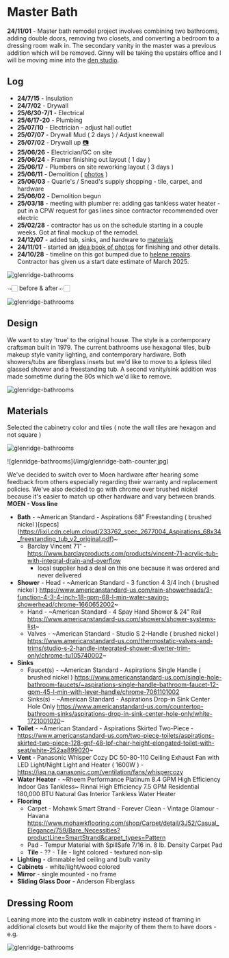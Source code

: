 # Master Bath

**24/11/01** - Master bath remodel project involves combining two bathrooms, adding double doors, removing two closets, and converting a bedroom to a dressing room walk in. The secondary vanity in the master was a previous addition which will be removed. Ginny will be taking the upstairs office and I will be moving mine into the [den studio](/notes/house/studio). 


## Log

- **24/7/15** - Insulation
- **24/7/02** - Drywall
- **25/6/30-7/1** - Electrical
- **25/6/17-20** -  Plumbing
- **25/07/10** - Electrician - adjust hall outlet
- **25/07/07** - Drywall Mud ( 2 days ) / Adjust kneewall
- **25/07/02** - Drywall up [📷](https://davidawindham.com/wha/glenridge/#bath)
- **25/06/26** - Electrician/GC on site
- **25/06/24** - Framer finishing out layout ( 1 day )
- **25/06/17** - Plumbers on site reworking layout ( 3 days )
- **25/06/11** - Demolition ( [photos](https://davidawindham.com/wha/glenridge/#bath) )
- **25/06/03** - Quarle's / Snead's supply shopping - tile, carpet, and hardware
- **25/06/02** - Demolition begun
- **25/03/18** - meeting with plumber re: adding gas tankless water heater - put in a CPW request for gas lines since contractor recommended over electric
- **25/02/28** - contractor has us on the schedule starting in a couple weeks. Got at final mockup of the remodel. 
- **24/12/07** - added tub, sinks, and hardware to [materials](#materials)
- **24/11/01** - started an [idea book of photos](https://www.houzz.com/ideabooks/178757457/list/bathroom) for finishing and other details.
- **24/10/28** - timeline on this got bumped due to [helene repairs](/notes/house/helene). Contractor has given us a start date estimate of March 2025.


![glenridge-bathrooms](/img/glenridge-bathrooms.jpg)
<div style={{display: 'flex',  justifyContent:'center', alignItems:'center', marginBottom:'20px'}}>👈🏻 before & after 👉🏻</div>

![glenridge-bathrooms](/img/glenridge-master.jpg)


## Design

We want to stay 'true' to the original house. The style is a contemporary craftsman built in 1979. The current bathrooms use hexagonal tiles, bulb makeup style vanity lighting, and contemporary hardware. Both showers/tubs are fiberglass insets but we'd like to move to a lipless tiled glassed shower and a freestanding tub. A second vanity/sink addition was made sometime during the 80s which we'd like to remove. 

![glenridge-bathrooms](/img/glenridge-bath-cabinets.jpg)

## Materials

Selected the cabinetry color and tiles ( note the wall tiles are hexagon and not square )

![glenridge-bathrooms](/img/glenridge-bath-materials.jpg)

<div class="responsive-image-right" style={{maxWidth:370}}>
![glenridge-bathrooms](/img/glenridge-bath-counter.jpg)
</div>


We've decided to switch over to Moen hardware after hearing some feedback from others especially regarding their warranty and replacement policies. We've also decided to go with chrome over brushed nickel because it's easier to match up other hardware and vary between brands. **MOEN - Voss line**

- **Bath** - ~American Standard - Aspirations 68” Freestanding ( brushed nickel  )[specs]
(https://lixil.cdn.celum.cloud/233762_spec_2677004_Aspirations_68x34_freestanding_tub_v2_original.pdf)~
  - Barclay Vincent 71" - https://www.barclayproducts.com/products/vincent-71-acrylic-tub-with-integral-drain-and-overflow
    - local supplier had a deal on this one because it was ordered and never delivered
- **Shower** - Head - ~American Standard - 3 function 4 3/4 inch ( brushed nickel )
https://www.americanstandard-us.com/rain-showerheads/3-function-4-3-4-inch-18-gpm-68-l-min-water-saving-showerhead/chrome-1660652002~
  - Hand - ~American Standard - 4 Spay Hand Shower & 24” Rail
https://www.americanstandard-us.com/showers/shower-systems-list~
  - Valves - ~American Standard - Studio S 2-Handle ( brushed nickel )
https://www.americanstandard-us.com/thermostatic-valves-and-trims/studio-s-2-handle-integrated-shower-diverter-trim-only/chrome-tu105740002~
- **Sinks** 
  - Faucet(s) - ~American Standard - Aspirations Single Handle ( brushed nickel )
https://www.americanstandard-us.com/single-hole-bathroom-faucets/~aspirations-single-handle-bathroom-faucet-12-gpm-45-l-min-with-lever-handle/chrome-7061101002
  - Sinks(s) - ~American Standard - Aspirations Drop-in Sink Center Hole Only 
https://www.americanstandard-us.com/countertop-bathroom-sinks/aspirations-drop-in-sink-center-hole-only/white-1721001020~
- **Toilet** - ~American Standard - Aspirations Skirted Two-Piece - https://www.americanstandard-us.com/two-piece-toilets/aspirations-skirted-two-piece-128-gpf-48-lpf-chair-height-elongated-toilet-with-seat/white-252aa899020~
- **Vent** - Panasonic Whisper Cozy DC 50-80-110 Ceiling Exhaust Fan with LED Light/Night Light and Heater ( 1600W ) - https://iaq.na.panasonic.com/ventilation/fans/whispercozy
- **Water Heater** - ~Rheem Performance Platinum 8.4 GPM High Efficiency Indoor Gas Tankless~ 
Rinnai High Efficiency 7.5 GPM Residential 180,000 BTU Natural Gas Interior Tankless Water Heater
- **Flooring** 
  - Carpet - Mohawk Smart Strand - Forever Clean  - Vintage  Glamour - Havana
https://www.mohawkflooring.com/shop/Carpet/detail/3J52/Casual_Elegance/759/Bare_Necessities?productLine=SmartStrand&carpet_types=Pattern
  - Pad - Tempur Material with SpillSafe 7/16 in. 8 lb. Density Carpet Pad
  - **Tile** - ?? - Tile - light colored - textured non-slip
- **Lighting** - dimmable led ceiling and bulb vanity
- **Cabinets** - white/light/wood colored
- **Mirror** - single mounted - no frame
- **Sliding Glass Door** - Anderson Fiberglass

## Dressing Room

Leaning more into the custom walk in cabinetry instead of framing in additional closets but would like the majority of them them to have doors - e.g.


![glenridge-bathrooms](/img/glenridge-bath-dressing.jpg)

